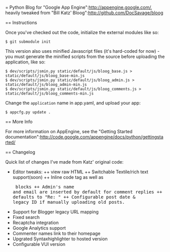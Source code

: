 = Python Blog for "Google App Engine":http://appengine.google.com/, heavily tweaked from "Bill Katz' Bloog":http://github.com/DocSavage/bloog

== Instructions

Once you've checked out the code, initialize the external modules like so:

    $ git submodule init

This version also uses minified Javascript files (it's hard-coded for now) - you 
must generate the minified scripts from the source before uploading the 
application, like so:

    $ dev/scripts/jsmin.py static/default/js/bloog_base.js > static/default/js/bloog_base-min.js
    $ dev/scripts/jsmin.py static/default/js/bloog_admin.js > static/default/js/bloog_admin-min.js
    $ dev/scripts/jsmin.py static/default/js/bloog_comments.js > static/default/js/bloog_comments-min.js

Change the `application` name in app.yaml, and upload your app:

    $ appcfg.py update .
    
    
== More Info

For more information on AppEngine, see the "Getting Started documentation":http://code.google.com/appengine/docs/python/gettingstarted/

== Changelog

Quick list of changes I've made from Katz' original code:

+ Editor tweaks:
++ view raw HTML
++ Switchable Textile/rich text support(soon)
++ Inline code tag as well as <pre> blocks
++ Admin's name and email are inserted by default for comment replies
++ Comment subject defaults to "Re: <parent subject>"
++ Configurable post date & legacy ID if manually uploading old posts.
+ Support for Blogger legacy URL mapping
+ Fixed search
+ Recaptcha integration
+ Google Analytics support
+ Commenter names link to their homepage
+ Upgrated Syntaxhighlighter to hosted version
+ Configurable VUI version